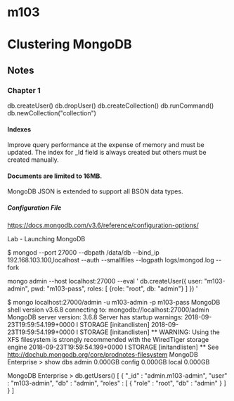 # m103

# Clustering MongoDB

## Notes

### Chapter 1

db.createUser()
db.dropUser()
db.createCollection()
db.runCommand()
db.newCollection("collection")

#### Indexes
Improve query performance at the expense of memory and must be updated.
The index for _Id field is always created but others must be created manually.

#### Documents are limited to 16MB.

MongoDB JSON is extended to support all BSON data types.

##### Configuration File

https://docs.mongodb.com/v3.6/reference/configuration-options/

Lab - Launching MongoDB

$ mongod --port 27000 --dbpath /data/db --bind_ip 192.168.103.100,localhost --auth --smallfiles --logpath logs/mongod.log --fork

mongo admin --host localhost:27000 --eval '
  db.createUser({
    user: "m103-admin",
    pwd: "m103-pass",
    roles: [
      {role: "root", db: "admin"}
    ]
  })
'

$ mongo localhost:27000/admin -u m103-admin -p m103-pass
MongoDB shell version v3.6.8
connecting to: mongodb://localhost:27000/admin
MongoDB server version: 3.6.8
Server has startup warnings: 
2018-09-23T19:59:54.199+0000 I STORAGE  [initandlisten] 
2018-09-23T19:59:54.199+0000 I STORAGE  [initandlisten] ** WARNING: Using the XFS filesystem is strongly recommended with the WiredTiger storage engine
2018-09-23T19:59:54.199+0000 I STORAGE  [initandlisten] **          See http://dochub.mongodb.org/core/prodnotes-filesystem
MongoDB Enterprise > show dbs
admin   0.000GB
config  0.000GB
local   0.000GB

MongoDB Enterprise > db.getUsers()
[
	{
		"_id" : "admin.m103-admin",
		"user" : "m103-admin",
		"db" : "admin",
		"roles" : [
			{
				"role" : "root",
				"db" : "admin"
			}
		]
	}
]
